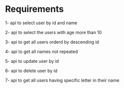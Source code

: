 # Requirements 

1- api to select user by id and name  

2- api to select the users with age more than 10

3- api to get all users orderd by descending id

4- api to get all names not repeated 

5- api to update user by id 

6- api to delete user by id

7- api to get all users having specific letter in their name 
